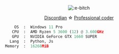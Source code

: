 <p align="center">
  <img src="https://count.getloli.com/get/@:e-bitch" alt=":e-bitch" />
</p>

<p align="center">
  <a href="https://suicides.tech/"><span>Discordian</span></a> ☆
  <a href="https://suicides.tech/"><span>Professional coder</span>
</p>


```python
       OS  :  Windows 11 Pro
      CPU  :  AMD Ryzen 5 3600 (12) @ 3.600GHz
      GPU  :  NVIDIA GeForce GTX 1660 SUPER
     Lang  :  Python, Js
   Memory  :  16268MiB
```
